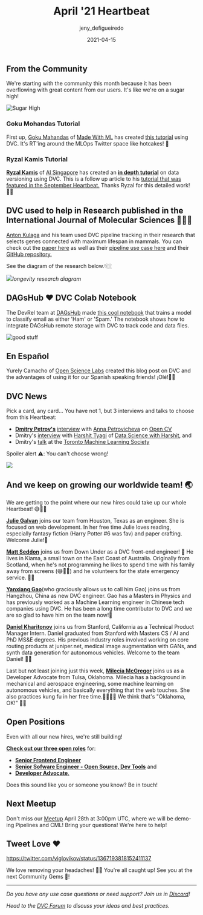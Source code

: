 ﻿---
title: April '21 Heartbeat
date: 2021-04-15
description: |
  Monthly updates are here! Loads from the Community, use cases, videos, 5 new hires and more!
descriptionLong: |
  Monthly updates are here! Read all about what our community is doing
  with DVC, our CEO's interviews and talks, new team members and more!
picture: 2021-04-15/apr21cover.png
author: jeny_defigueiredo
commentsUrl: https://discuss.dvc.org/t/april-21-heartbeat/718?u=jendefig
tags:
  - Heartbeat
  - DVC
  - MLOps
---

## From the Community

We're starting with the community this month because it has been overflowing
with great content from our users. It's like we're on a sugar high!

![Sugar High](https://media.giphy.com/media/oiGCnybFPh6Q8/giphy.gif)

### Goku Mohandas Tutorial

First up, [Goku Mahandas](https://twitter.com/GokuMohandas) of
[Made With ML](https://madewithml.com/) has created
[this tutorial](https://madewithml.com/courses/mlops/versioning/) using DVC.
It's RT'ing around the MLOps Twitter space like hotcakes! 🥞

<external-link
href="https://madewithml.com/courses/mlops/"
title="MLOps"
description="DVC tutorial"
link="https://madewithml.com/"
image="/uploads/images/2021-04-15/made-with-ml-logo.png"/>

### Ryzal Kamis Tutorial

[**Ryzal Kamis**](https://www.linkedin.com/in/ryzalkamis/) of
[AI Singapore](https://twitter.com/AISingapore) has created an
[**in depth tutorial**](https://makerspace.aisingapore.org/2021/04/data-versioning-for-cd4ml-part-2/)
on data versioning using DVC. This is a follow up article to his
[tutorial that was featured in the September Heartbeat.](https://dvc.org/blog/september-20-dvc-heartbeat)
Thanks Ryzal for this detailed work! 🙏🏼

<external-link
href="https://makerspace.aisingapore.org/2021/04/data-versioning-for-cd4ml-part-2/"
title="Data Versioning for CD4ML - Part 2"
description="DVC tutorial"
link="https://makerspace.aisingapore.org/"
image="/uploads/images/2021-04-15/ai-singapore-logo.jpeg"/>

## DVC used to help in Research published in the International Journal of Molecular Sciences 🧑🏻‍🔬

[Anton Kulaga](https://www.linkedin.com/in/antonkulaga/) and his team used DVC
pipeline tracking in their research that selects genes connected with maximum
lifespan in mammals. You can check out the
[paper here](https://www.mdpi.com/1422-0067/22/3/1073) as well as their
[pipeline use case here](https://docs.google.com/document/d/1kI1f62z0Opt8KD4Mf1yrYKftYLOZel3EjbfjDJiQQzg/edit)
and their [GitHub repository.](https://github.com/antonkulaga/yspecies)

See the diagram of the research below.👇🏼

![](/uploads/images/2021-04-15/longevity-study.png)_longevity research diagram_

## DAGsHub ❤️ DVC Colab Notebook

The DevRel team at [DAGsHub](https://dagshub.com/) made
[this cool notebook](https://colab.research.google.com/drive/1JJIwAH0TBSY49um5s2FD0GEA6bw3SKrd#scrollTo=cjbAYZDfB3JB)
that trains a model to classify email as either 'Ham' or 'Spam.' The notebook
shows how to integrate DAGsHub remote storage with DVC to track code and data
files.

![good stuff](https://media.giphy.com/media/7pLv68ItwBaHS/giphy.gif)

## En Español

Yurely Camacho of [Open Science Labs](http://opensciencelabs.org/) created this
blog post on DVC and the advantages of using it for our Spanish speaking
friends! ¡Olé!💃🏻

<external-link
href="http://opensciencelabs.org/2021/03/22/que-es-el-data-version-control-y-por-que-es-necesario-que-tu-equipo-sepa-como-utilizarlo/"
title="Qué es el Data Version Control y por qué es necesario que tu equipo sepa cómo utilizarlo"
description="DVC tutorial"
link="http://opensciencelabs.org/"
image="/uploads/images/2021-04-15/open-science-labs-logo.png"/>

## DVC News

Pick a card, any card... You have not 1, but 3 interviews and talks to choose
from this Heartbeat:

- [**Dmitry Petrov's**](https://twitter.com/FullStackML)
  [interview](https://opencv.org/opencv-ai-for-entrepreneurs-unveils-new-podcast-episode/)
  with
  [Anna Petrovicheva](https://www.linkedin.com/in/anna-petrovicheva-44b24673/)
  on [Open CV](https://twitter.com/opencvlibrary)
- Dmitry's [interview](https://www.youtube.com/watch?v=g3i-9Gk8BiA) with
  [Harshit Tyagi](https://twitter.com/dswharshit) of
  [Data Science with Harshit](https://www.youtube.com/channel/UCH-xwLTKQaABNs2QmGxK2bQ),
  and
- Dmitry's [talk](https://www.youtube.com/watch?v=J8mCr3wVgdA) at the
  [Toronto Machine Learning Society](https://twitter.com/TMLS_TO)

Spoiler alert ⚠️: You can't choose wrong!

![](https://media.giphy.com/media/GXrcAztzRX9kI/giphy.gif)

## And we keep on growing our worldwide team! 🌏

We are getting to the point where our new hires could take up our whole
Heartbeat! 😅🚀💗

[**Julie Galvan**](https://www.linkedin.com/in/julianna-galvan/) joins our team
from Houston, Texas as an engineer. She is focused on web development. In her
free time Julie loves reading, especially fantasy fiction (Harry Potter #6 was
fav) and paper crafting. Welcome Julie!🎉

[**Matt Seddon**](https://www.linkedin.com/in/matt-seddon/) joins us from Down
Under as a DVC front-end engineer! 🦘 He lives in Kiama, a small town on the
East Coast of Australia. Originally from Scotland, when he's not programming he
likes to spend time with his family away from screens (😅🙌🏼) and he volunteers
for the state emergency service. 🤲🏼

[**Yanxiang Gao**](https://www.linkedin.com/in/gaoyanxiang/)(who graciously
allows us to call him Gao) joins us from Hangzhou, China as new DVC engineer.
Gao has a Masters in Physics and has previously worked as a Machine Learning
engineer in Chinese tech companies using DVC. He has been a long time
contributor to DVC and we are so glad to have him on the team now!🎉

[**Daniel Kharitonov**](https://www.linkedin.com/in/danielkharitonov/) joins us
from Stanford, California as a Technical Product Manager Intern. Daniel
graduated from Stanford with Masters CS / AI and PhD MS&E degrees. His previous
industry roles involved working on core routing products at juniper.net, medical
image augmentation with GANs, and synth data generation for autonomous vehicles.
Welcome to the team Daniel! 🙌🏼

Last but not least joining just this week,
[**Milecia McGregor**](https://www.linkedin.com/in/milecia/) joins us as a
Developer Advocate from Tulsa, Oklahoma. Milecia has a background in mechanical
and aerospace engineering, some machine learning on autonomous vehicles, and
basically everything that the web touches. She also practices kung fu in her
free time.🥋🙇🏻‍♀️ We think that's "Oklahoma, OK!" 👌🏼

## Open Positions

Even with all our new hires, we're still building!

[**Check out our three open roles**](https://weworkremotely.com/company/iterative)
for:

- [**Senior Frontend Engineer**](https://weworkremotely.com/remote-jobs/iterative-senior-frontend-engineer)
- [**Senior Sofware Engineer - Open Source, Dev Tools**](https://weworkremotely.com/remote-jobs/iterative-senior-software-engineer-open-source-dev-tools-3)
  and
- [**Developer Advocate**.](https://weworkremotely.com/remote-jobs/iterative-developer-advocate)

Does this sound like you or someone you know? Be in touch!

## Next Meetup

Don't miss our
[Meetup](https://www.meetup.com/DVC-Community-Virtual-Meetups/events/277245660)
April 28th at 3:00pm UTC, where we will be demo-ing Pipelines and CML! Bring
your questions! We're here to help!

## Tweet Love ❤️

https://twitter.com/viglovikov/status/1367193818152411137

We love removing your headaches! 🙌🏼 You're all caught up! See you at the next
Community Gems 💎!

---

_Do you have any use case questions or need support? Join us in
[Discord](https://discord.com/invite/dvwXA2N)!_

_Head to the [DVC Forum](https://discuss.dvc.org/) to discuss your ideas and
best practices._
